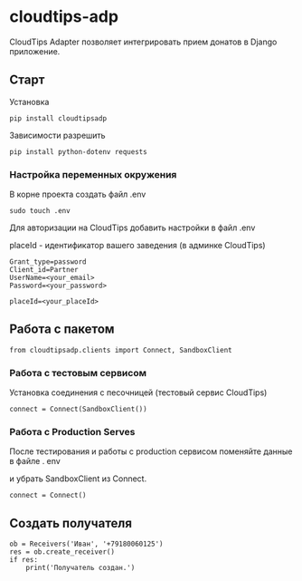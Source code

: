 # cloudtips-adp
CloudTips Adapter позволяет интегрировать прием донатов в Django приложение.

## Старт
Установка
```angular2html
pip install cloudtipsadp
```
Зависимости разрешить 
```angular2html
pip install python-dotenv requests
```
### Настройка переменных окружения
В корне проекта создать файл .env 

```angular2html
sudo touch .env
```
Для авторизации на CloudTips добавить настройки в файл .env

placeId - идентификатор вашего заведения (в админке CloudTips)

```angular2html
Grant_type=password
Client_id=Partner
UserName=<your_email>
Password=<your_password>

placeId=<your_placeId>
```

##  Работа с пакетом

```angular2html
from cloudtipsadp.clients import Connect, SandboxClient 
```
### Работа с тестовым сервисом
Установка соединения c песочницей (тестовый сервис CloudTips)
```angular2html
connect = Connect(SandboxClient())
```
### Работа с Production Serves
После тестирования и работы с production сервисом поменяйте данные в файле .
env 

и убрать SandboxClient из Connect.
```angular2html
connect = Connect()
```

## Создать получателя
```angular2html
ob = Receivers('Иван', '+79180060125')
res = ob.create_receiver()
if res:
    print('Получатель создан.')
```
